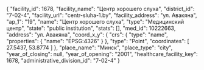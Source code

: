 {
    "facility_id": 1678,
    "facility_name": "Центр хорошего слуха",
    "district_id": "7-02-4",
    "facility_url": "centr-sluha-1.by",
    "facility_address": "ул. Авакяна",
    "ap_1": "19",
    "name": "Центр хорошего слуха",
    "type": "Медицинский центр",
    "state": "public institution",
    "stats": [],
    "med_id": 10222663,
    "address": "ул. Авакяна",
    "coord_x_y": {
        "crs": {
            "type": "name",
            "properties": {
                "name": "EPSG:4326"
            }
        },
        "type": "Point",
        "coordinates": [
            27.5437,
            53.8774
        ]
    },
    "place_name": "Минск",
    "place_type": "city",
    "year_of_closing": null,
    "year_of_opening": "2001",
    "healthcare_facility_key": 1678,
    "administrative_division_id": "7-02-4"
}